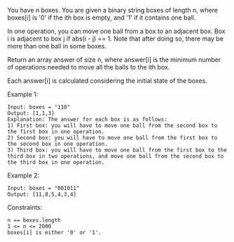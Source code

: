 You have n boxes. You are given a binary string boxes of length n, where boxes[i] is '0' if the ith box is empty, and '1' if it contains one ball.

In one operation, you can move one ball from a box to an adjacent box. Box i is adjacent to box j if abs(i - j) == 1. Note that after doing so, there may be more than one ball in some boxes.

Return an array answer of size n, where answer[i] is the minimum number of operations needed to move all the balls to the ith box.

Each answer[i] is calculated considering the initial state of the boxes.

Example 1:

    Input: boxes = "110"
    Output: [1,1,3]
    Explanation: The answer for each box is as follows:
    1) First box: you will have to move one ball from the second box to the first box in one operation.
    2) Second box: you will have to move one ball from the first box to the second box in one operation.
    3) Third box: you will have to move one ball from the first box to the third box in two operations, and move one ball from the second box to the third box in one operation.

Example 2:

    Input: boxes = "001011"
    Output: [11,8,5,4,3,4]

Constraints:

    n == boxes.length
    1 <= n <= 2000
    boxes[i] is either '0' or '1'.
